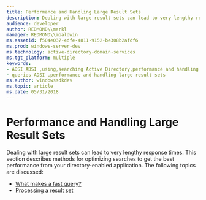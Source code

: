 ```yaml
---
title: Performance and Handling Large Result Sets
description: Dealing with large result sets can lead to very lengthy response times.
audience: developer
author: REDMOND\\markl
manager: REDMOND\\mbaldwin
ms.assetid: f504e037-4dfe-4811-9152-be308b2afdf6
ms.prod: windows-server-dev
ms.technology: active-directory-domain-services
ms.tgt_platform: multiple
keywords:
- ADSI ADSI ,using,searching Active Directory,performance and handling large result sets
- queries ADSI ,performance and handling large result sets
ms.author: windowssdkdev
ms.topic: article
ms.date: 05/31/2018
---
```


# Performance and Handling Large Result Sets

Dealing with large result sets can lead to very lengthy response times. This section describes methods for optimizing searches to get the best performance from your directory-enabled application. The following topics are discussed:

-   [What makes a fast query?](what-makes-a-fast-query.md)
-   [Processing a result set](processing-a-result-set.md)

 

 




